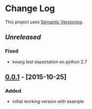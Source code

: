 # Change Log
This project uses [Semantic Versioning](http://semver.org/).

## *Unreleased*
### Fixed
- kwarg test expectation on python 2.7

## [0.0.1](https://github.com/mgk/thingamon/releases/tag/v0.0.1) - [2015-10-25]
### Added
- initial working version with example
